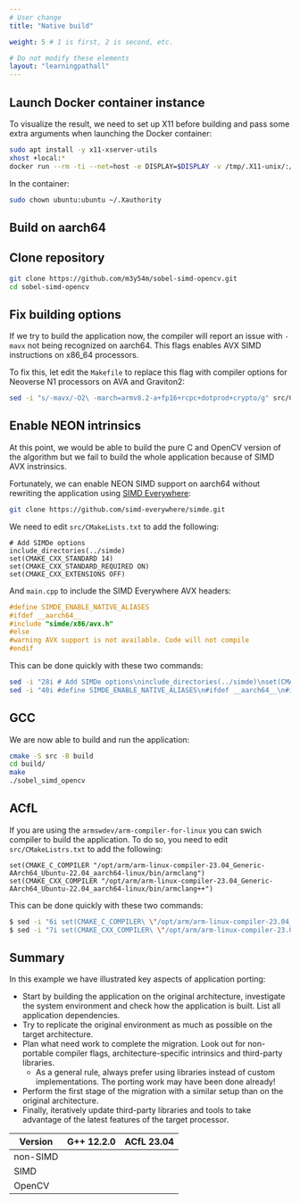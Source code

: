 ```yaml
---
# User change
title: "Native build" 

weight: 5 # 1 is first, 2 is second, etc.

# Do not modify these elements
layout: "learningpathall"
---
```


## Launch Docker container instance

To visualize the result, we need to set up X11 before building and pass some extra arguments when launching the Docker container:

```bash
sudo apt install -y x11-xserver-utils
xhost +local:*
docker run --rm -ti --net=host -e DISPLAY=$DISPLAY -v /tmp/.X11-unix/:/tmp/.X11-unix/ -v $HOME/.Xauthority:/home/ubuntu/.Xauthority sobel_example
```

In the container:

```bash
sudo chown ubuntu:ubuntu ~/.Xauthority
```

## Build on aarch64



## Clone repository

```bash
git clone https://github.com/m3y54m/sobel-simd-opencv.git
cd sobel-simd-opencv
```

## Fix building options

If we try to build the application now, the compiler will report an issue with `-mavx` not being recognized on aarch64. This flags enables AVX SIMD instructions on x86_64 processors.

To fix this, let edit the `Makefile` to replace this flag with compiler options for Neoverse N1 processors on AVA and Graviton2:
```bash
sed -i "s/-mavx/-O2\ -march=armv8.2-a+fp16+rcpc+dotprod+crypto/g" src/CMakeLists.txt
```

## Enable NEON intrinsics

At this point, we would be able to build the pure C and OpenCV version of the algorithm but we fail to build the whole application because of SIMD AVX instrinsics.

Fortunately, we can enable NEON SIMD support on aarch64 without rewriting the application using [SIMD Everywhere](/learning-paths/server-and-cloud/intrinsics/simde):

```bash
git clone https://github.com/simd-everywhere/simde.git
```

We need to edit `src/CMakeLists.txt` to add the following:

```
# Add SIMDe options
include_directories(../simde)
set(CMAKE_CXX_STANDARD 14)
set(CMAKE_CXX_STANDARD_REQUIRED ON)
set(CMAKE_CXX_EXTENSIONS OFF)
```

And `main.cpp` to include the SIMD Everywhere AVX headers:

```C
#define SIMDE_ENABLE_NATIVE_ALIASES
#ifdef __aarch64__
#include "simde/x86/avx.h"
#else
#warning AVX support is not available. Code will not compile
#endif
```

This can be done quickly with these two commands:

```bash
sed -i "28i # Add SIMDe options\ninclude_directories(../simde)\nset(CMAKE_CXX_STANDARD 14)\nset(CMAKE_CXX_STANDARD_REQUIRED ON)\nset(CMAKE_CXX_EXTENSIONS OFF)\n" src/CMakeLists.txt
sed -i "40i #define SIMDE_ENABLE_NATIVE_ALIASES\n#ifdef __aarch64__\n#include \"simde/x86/avx.h\"\n#else\n#warning AVX support is not available. Code will not compile\n#endif" src/main.cpp
```

## GCC

We are now able to build and run the application:

```bash
cmake -S src -B build
cd build/
make
./sobel_simd_opencv
```

## ACfL

If you are using the `armswdev/arm-compiler-for-linux` you can swich compiler to build the application. To do so, you need to edit `src/CMakeListrs.txt` to add the following:

```
set(CMAKE_C_COMPILER "/opt/arm/arm-linux-compiler-23.04_Generic-AArch64_Ubuntu-22.04_aarch64-linux/bin/armclang")
set(CMAKE_CXX_COMPILER "/opt/arm/arm-linux-compiler-23.04_Generic-AArch64_Ubuntu-22.04_aarch64-linux/bin/armclang++")
```

This can be done quickly with these two commands:

```bash
$ sed -i "6i set(CMAKE_C_COMPILER\ \"/opt/arm/arm-linux-compiler-23.04_Ubuntu-22.04/bin/armclang\")" src/CMakeLists.txt
$ sed -i "7i set(CMAKE_CXX_COMPILER\ \"/opt/arm/arm-linux-compiler-23.04_Ubuntu-22.04/bin/armclang++\")\n" src/CMakeLists.txt
```

## Summary

In this example we have illustrated key aspects of application porting:
- Start by building the application on the original architecture, investigate the system environment and check how the application is built. List all application dependencies.
- Try to replicate the original environment as much as possible on the target architecture.
- Plan what need work to complete the migration. Look out for non-portable compiler flags, architecture-specific intrinsics and third-party libraries.
  - As a general rule, always prefer using libraries instead of custom implementations. The porting work may have been done already!
- Perform the first stage of the migration with a similar setup than on the original architecture.
- Finally, iteratively update third-party libraries and tools to take advantage of the latest features of the target processor.

| Version | G++ 12.2.0 | ACfL 23.04 |
| ----------- | ----------- | ----------- |
| non-SIMD | | |
| SIMD | | |
| OpenCV | | |